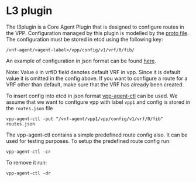# L3 plugin

The l3plugin is a Core Agent Plugin that is designed to configure routes in the VPP. Configuration
managed by this plugin is modelled by the [proto file](model/l3/l3.proto). The configuration
must be stored in etcd using the following key:

```
/vnf-agent/<agent-label>/vpp/config/v1/vrf/0/fib/
```

An example of configuration in json format can be found [here](../../../../agent/cmd/vpp-agent-ctl/json/routes.json).

Note: Value `0` in vrfID field denotes default VRF in vpp. Since it is default value it is omitted in the config above.
 If you want to configure a route for a VRF other than default, make sure that the VRF has already been created.

To insert config into etcd in json format [vpp-agent-ctl](../../../../agent/cmd/vpp-agent-ctl/main.go) can be used.
We assume that we want to configure vpp with label `vpp1` and config is stored in the `routes.json` file
```
vpp-agent-ctl -put "/vnf-agent/vpp1/vpp/config/v1/vrf/0/fib" routes.json
```

The vpp-agent-ctl contains a simple predefined route config also. It can be used for testing purposes.
To setup the predefined route config run:
```
vpp-agent-ctl -cr
```
To remove it run:
```
vpp-agent-ctl -dr
```
